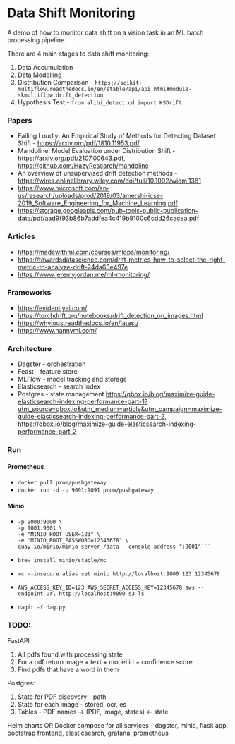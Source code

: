 # Data Shift Monitoring

A demo of how to monitor data shift on a vision task in an ML batch processing pipeline. 

There are 4 main stages to data shift monitoring:
1. Data Accumulation
1. Data Modelling
1. Distribution Comparison - `https://scikit-multiflow.readthedocs.io/en/stable/api/api.html#module-skmultiflow.drift_detection`
1. Hypothesis Test - `from alibi_detect.cd import KSDrift`

### Papers
- Failing Loudly: An Empirical Study of Methods for Detecting Dataset Shift - https://arxiv.org/pdf/1810.11953.pdf
- Mandoline: Model Evaluation under Distribution Shift - https://arxiv.org/pdf/2107.00643.pdf, https://github.com/HazyResearch/mandoline
- An overview of unsupervised drift detection methods - https://wires.onlinelibrary.wiley.com/doi/full/10.1002/widm.1381
- https://www.microsoft.com/en-us/research/uploads/prod/2019/03/amershi-icse-2019_Software_Engineering_for_Machine_Learning.pdf
- https://storage.googleapis.com/pub-tools-public-publication-data/pdf/aad9f93b86b7addfea4c419b9100c6cdd26cacea.pdf

### Articles
- https://madewithml.com/courses/mlops/monitoring/
- https://towardsdatascience.com/drift-metrics-how-to-select-the-right-metric-to-analyze-drift-24da63e497e
- https://www.jeremyjordan.me/ml-monitoring/

### Frameworks
- https://evidentlyai.com/
- https://torchdrift.org/notebooks/drift_detection_on_images.html
- https://whylogs.readthedocs.io/en/latest/
- https://www.nannyml.com/

### Architecture
- Dagster - orchestration
- Feast - feature store
- MLFlow - model tracking and storage
- Elasticsearch - search index
- Postgres - state management https://qbox.io/blog/maximize-guide-elasticsearch-indexing-performance-part-1?utm_source=qbox.io&utm_medium=article&utm_campaign=maximize-guide-elasticsearch-indexing-performance-part-2, https://qbox.io/blog/maximize-guide-elasticsearch-indexing-performance-part-2 

### Run
#### Prometheus
- `docker pull prom/pushgateway`
- `docker run -d -p 9091:9091 prom/pushgateway`

#### Minio
- ```docker run \
  -p 9000:9000 \
  -p 9001:9001 \
  -e "MINIO_ROOT_USER=123" \
  -e "MINIO_ROOT_PASSWORD=12345678" \
  quay.io/minio/minio server /data --console-address ":9001"```
- `brew install minio/stable/mc`
- `mc --insecure alias set minio http://localhost:9000 123 12345678`
- `AWS_ACCESS_KEY_ID=123 AWS_SECRET_ACCESS_KEY=12345678 aws --endpoint-url http://localhost:9000 s3 ls`

- `dagit -f dag.py`

### TODO:
FastAPI:
1. All pdfs found with processing state
1. For a pdf return image + text + model id + confidence score
1. Find pdfs that have a word in them

Postgres:
1. State for PDF discovery - path
1. State for each image - stored, ocr, es
1. Tables - PDF names -> (PDF, image, states) <- state

Helm charts OR Docker compose for all services - dagster, minio, flask app, bootstrap frontend, elasticsearch, grafana, prometheus
